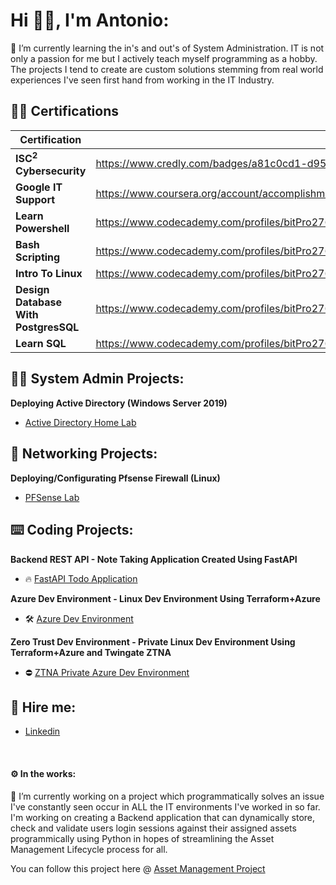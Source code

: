 <h1>Hi 👋🏻, I'm Antonio: <br/></h1>

🌱 I’m currently learning the in's and out's of System Administration. IT is not only a passion for me but I actively teach myself programming as a hobby. The projects I tend to create are custom solutions stemming from real world experiences I've seen first hand from working in the IT Industry.

<h2>👨‍🎓 Certifications</h2>

| Certification  | Link |
| ------------- | ------------- |
| <b>ISC<sup>2</sup> Cybersecurity</b>  | https://www.credly.com/badges/a81c0cd1-d957-4324-8f94-7bf718f71b65/public_url  |
| <b>Google IT Support</b>  | https://www.coursera.org/account/accomplishments/specialization/certificate/RNJ76TWSKEAS  |
| <b>Learn Powershell</b>  | https://www.codecademy.com/profiles/bitPro27636/certificates/37a775c61b8540fe9dd54e384ca1c41d  |
| <b>Bash Scripting<b>  | https://www.codecademy.com/profiles/bitPro27636/certificates/37c55263a9f1b1f7603f7551c293ecbd  |
| <b>Intro To Linux<b>  | https://www.codecademy.com/profiles/bitPro27636/certificates/54de574543f242baaf263227f82073bf  |
| <b>Design Database With PostgresSQL</b>  | https://www.codecademy.com/profiles/bitPro27636/certificates/5f64e3b492de0000131ecbe0  |
| <b>Learn SQL<b>  | https://www.codecademy.com/profiles/bitPro27636/certificates/042a4e5884e3eb6ea1f2a12be6abb851  |

<h2>👨‍💻 System Admin Projects:</h2>

<b>Deploying Active Directory (Windows Server 2019)</b>
  - [Active Directory Home Lab](https://github.com/AntonioTanco/ActiveDirectoryLab/tree/main)

<h2>🧰 Networking Projects:</h2>

<b>Deploying/Configurating Pfsense Firewall (Linux)</b>
  - [PFSense Lab](https://github.com/AntonioTanco/Pfsense-Lab)

<h2>⌨️ Coding Projects:</h2>

<b>Backend REST API - Note Taking Application Created Using FastAPI</b>
  - 🔥 [FastAPI Todo Application](https://github.com/AntonioTanco/FastAPI---TODO-Application)

<b>Azure Dev Environment - Linux Dev Environment Using Terraform+Azure</b>
  - 🛠️ [Azure Dev Environment](https://github.com/AntonioTanco/Terraform-Dev-Environment---Azure/tree/main)

<b>Zero Trust Dev Environment - Private Linux Dev Environment Using Terraform+Azure and Twingate ZTNA</b>
  - ⛔ [ZTNA Private Azure Dev Environment](https://github.com/AntonioTanco/Twingate-Private-Azure-VM)

<h2> 🤳 Hire me:</h2>

  - [Linkedin](https://www.linkedin.com/in/antonio-tanco-a74959175/)

</br>
<h4> ⚙️ In the works:</h4>

🔭 I’m currently working on a project which programmatically solves an issue I've constantly seen occur in ALL the IT environments I've worked in so far. I'm working on creating a Backend application that can dynamically store, check and validate users login sessions against their assigned assets programmically using Python in hopes of streamlining the Asset Management Lifecycle process for all.

You can follow this project here @ [Asset Management Project](https://github.com/AntonioTanco/FastAPI-GraphQL-Asset-Management)
<!--
**AntonioTanco/AntonioTanco** is a ✨ _special_ ✨ repository because its `README.md` (this file) appears on your GitHub profile.

Here are some ideas to get you started:

- 🔭 I’m currently working on ...
- 🌱 I’m currently learning ...
- 👯 I’m looking to collaborate on ...
- 🤔 I’m looking for help with ...
- 💬 Ask me about ...
- 📫 How to reach me: ...
- 😄 Pronouns: ...
- ⚡ Fun fact: ...
-->
